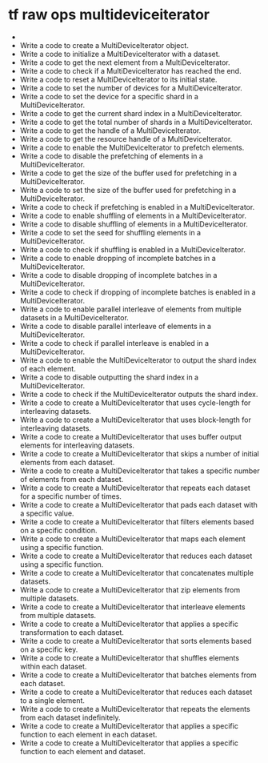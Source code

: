 # tf raw ops multideviceiterator

- 
- Write a code to create a MultiDeviceIterator object.
- Write a code to initialize a MultiDeviceIterator with a dataset.
- Write a code to get the next element from a MultiDeviceIterator.
- Write a code to check if a MultiDeviceIterator has reached the end.
- Write a code to reset a MultiDeviceIterator to its initial state.
- Write a code to set the number of devices for a MultiDeviceIterator.
- Write a code to set the device for a specific shard in a MultiDeviceIterator.
- Write a code to get the current shard index in a MultiDeviceIterator.
- Write a code to get the total number of shards in a MultiDeviceIterator.
- Write a code to get the handle of a MultiDeviceIterator.
- Write a code to get the resource handle of a MultiDeviceIterator.
- Write a code to enable the MultiDeviceIterator to prefetch elements.
- Write a code to disable the prefetching of elements in a MultiDeviceIterator.
- Write a code to get the size of the buffer used for prefetching in a MultiDeviceIterator.
- Write a code to set the size of the buffer used for prefetching in a MultiDeviceIterator.
- Write a code to check if prefetching is enabled in a MultiDeviceIterator.
- Write a code to enable shuffling of elements in a MultiDeviceIterator.
- Write a code to disable shuffling of elements in a MultiDeviceIterator.
- Write a code to set the seed for shuffling elements in a MultiDeviceIterator.
- Write a code to check if shuffling is enabled in a MultiDeviceIterator.
- Write a code to enable dropping of incomplete batches in a MultiDeviceIterator.
- Write a code to disable dropping of incomplete batches in a MultiDeviceIterator.
- Write a code to check if dropping of incomplete batches is enabled in a MultiDeviceIterator.
- Write a code to enable parallel interleave of elements from multiple datasets in a MultiDeviceIterator.
- Write a code to disable parallel interleave of elements in a MultiDeviceIterator.
- Write a code to check if parallel interleave is enabled in a MultiDeviceIterator.
- Write a code to enable the MultiDeviceIterator to output the shard index of each element.
- Write a code to disable outputting the shard index in a MultiDeviceIterator.
- Write a code to check if the MultiDeviceIterator outputs the shard index.
- Write a code to create a MultiDeviceIterator that uses cycle-length for interleaving datasets.
- Write a code to create a MultiDeviceIterator that uses block-length for interleaving datasets.
- Write a code to create a MultiDeviceIterator that uses buffer output elements for interleaving datasets.
- Write a code to create a MultiDeviceIterator that skips a number of initial elements from each dataset.
- Write a code to create a MultiDeviceIterator that takes a specific number of elements from each dataset.
- Write a code to create a MultiDeviceIterator that repeats each dataset for a specific number of times.
- Write a code to create a MultiDeviceIterator that pads each dataset with a specific value.
- Write a code to create a MultiDeviceIterator that filters elements based on a specific condition.
- Write a code to create a MultiDeviceIterator that maps each element using a specific function.
- Write a code to create a MultiDeviceIterator that reduces each dataset using a specific function.
- Write a code to create a MultiDeviceIterator that concatenates multiple datasets.
- Write a code to create a MultiDeviceIterator that zip elements from multiple datasets.
- Write a code to create a MultiDeviceIterator that interleave elements from multiple datasets.
- Write a code to create a MultiDeviceIterator that applies a specific transformation to each dataset.
- Write a code to create a MultiDeviceIterator that sorts elements based on a specific key.
- Write a code to create a MultiDeviceIterator that shuffles elements within each dataset.
- Write a code to create a MultiDeviceIterator that batches elements from each dataset.
- Write a code to create a MultiDeviceIterator that reduces each dataset to a single element.
- Write a code to create a MultiDeviceIterator that repeats the elements from each dataset indefinitely.
- Write a code to create a MultiDeviceIterator that applies a specific function to each element in each dataset.
- Write a code to create a MultiDeviceIterator that applies a specific function to each element and dataset.